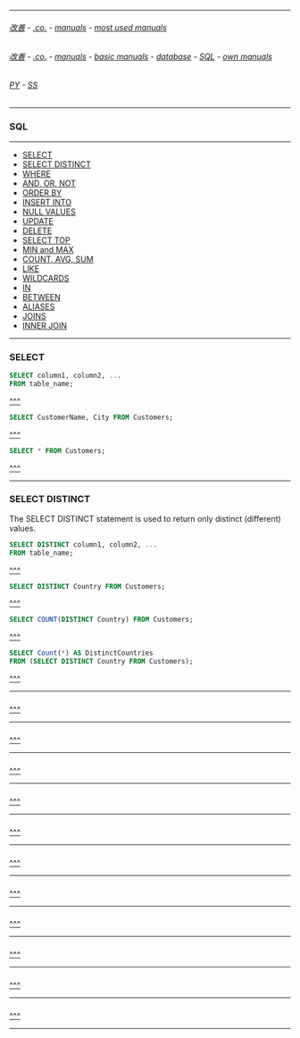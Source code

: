 
---

###### [改善](https://github.com/ttltrk/0C/blob/master/README.MD) - [.co.](https://github.com/ttltrk/PRG/blob/master/CODING.MD) - [manuals](https://github.com/ttltrk/PRG/blob/master/MAN.MD) - [most used manuals](https://github.com/ttltrk/PRG/blob/master/MUM.MD)

###### [改善](https://github.com/ttltrk/0C/blob/master/README.MD) - [.co.](https://github.com/ttltrk/PRG/blob/master/CODING.MD) - [manuals](https://github.com/ttltrk/PRG/blob/master/MAN.MD) - [basic manuals](https://github.com/ttltrk/PRG/blob/master/MANUALS.MD) - [database](https://github.com/ttltrk/DB/blob/master/DBM/DBM.MD) - [SQL](https://github.com/ttltrk/DB/blob/master/SQL/DOC/OSM/OSM.MD) - [own manuals](https://github.com/ttltrk/DB/blob/master/SQL/DOC/OSM/OSQLM/OSQLM.MD)

###### [PY](https://github.com/ttltrk/PRG/blob/master/PY/DOC/PYF/PYF.MD) - [SS](https://github.com/ttltrk/ELSE/blob/master/SHELL/OSSM/SSCR/SSCR.MD)

---

<h3 id='^'>SQL</h3>

---

* <a href='#SELECT'>SELECT</a>
* <a href='#SELECTDISTINCT'>SELECT DISTINCT</a>
* <a href='#WHERE'>WHERE</a>
* <a href='#ANDORNOT'>AND, OR, NOT</a>
* <a href='#ORDERBY'>ORDER BY</a>
* <a href='#INSERTINTO'>INSERT INTO</a>
* <a href='#NULLVALUES'>NULL VALUES</a>
* <a href='#UPDATE'>UPDATE</a>
* <a href='#DELETE'>DELETE</a>
* <a href='#SELECTTOP'>SELECT TOP</a>
* <a href='#MINMAX'>MIN and MAX</a>
* <a href='#COUNTAVGSUM'>COUNT, AVG, SUM</a>
* <a href='#LIKE'>LIKE</a>
* <a href='#WILDCARDS'>WILDCARDS</a>
* <a href='#IN'>IN</a>
* <a href='#BETWEEN'>BETWEEN</a>
* <a href='#ALIASES'>ALIASES</a>
* <a href='#JOINS'>JOINS</a>
* <a href='#INNERJOIN'>INNER JOIN</a>

---

<h3 id='SELECT'>SELECT</h3>

```sql
SELECT column1, column2, ...
FROM table_name;
```

<a href='#^'>^^^</a>

```sql
SELECT CustomerName, City FROM Customers;
```

<a href='#^'>^^^</a>

```sql
SELECT * FROM Customers;
```

<a href='#^'>^^^</a>

---

<h3 id='SELECTDISTINCT'>SELECT DISTINCT</h3>

The SELECT DISTINCT statement is used to return only distinct (different) values.

```sql
SELECT DISTINCT column1, column2, ...
FROM table_name;
```

<a href='#^'>^^^</a>

```sql
SELECT DISTINCT Country FROM Customers;
```

<a href='#^'>^^^</a>

```sql
SELECT COUNT(DISTINCT Country) FROM Customers;
```

<a href='#^'>^^^</a>

```sql
SELECT Count(*) AS DistinctCountries
FROM (SELECT DISTINCT Country FROM Customers);
```

<a href='#^'>^^^</a>

---

<h3 id=''></h3>

<a href='#^'>^^^</a>

---

<h3 id=''></h3>

<a href='#^'>^^^</a>

---

<h3 id=''></h3>

<a href='#^'>^^^</a>

---

<h3 id=''></h3>

<a href='#^'>^^^</a>

---

<h3 id=''></h3>

<a href='#^'>^^^</a>

---

<h3 id=''></h3>

<a href='#^'>^^^</a>

---

<h3 id=''></h3>

<a href='#^'>^^^</a>

---

<h3 id=''></h3>

<a href='#^'>^^^</a>

---

<h3 id=''></h3>

<a href='#^'>^^^</a>

---

<h3 id=''></h3>

<a href='#^'>^^^</a>

---

<h3 id=''></h3>

<a href='#^'>^^^</a>

---
